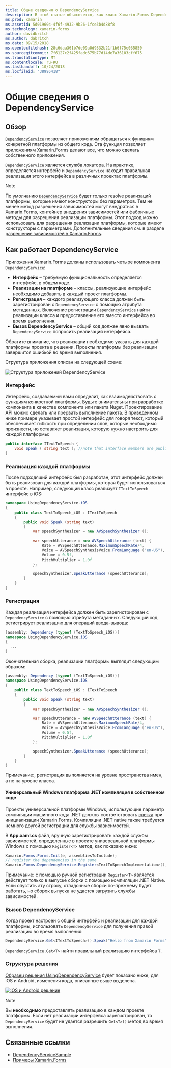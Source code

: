 ```yaml
---
title: Общие сведения о DependencyService
description: В этой статье объясняется, как класс Xamarin.Forms DependencyService работает для доступа к собственным возможностям платформы.
ms.prod: xamarin
ms.assetid: 5d019604-4f6f-4932-9b26-1fce3b4d88f8
ms.technology: xamarin-forms
author: davidbritch
ms.author: dabritch
ms.date: 09/15/2018
ms.openlocfilehash: 28c6daa361b7de09a0d9332b21f1b6f75e035850
ms.sourcegitcommit: 7f6127c2f425fadc675b77d14de7a36103cff675
ms.translationtype: MT
ms.contentlocale: ru-RU
ms.lasthandoff: 10/24/2018
ms.locfileid: "38995418"
---
```

# <a name="introduction-to-dependencyservice"></a>Общие сведения о DependencyService

## <a name="overview"></a>Обзор

[`DependencyService`](xref:Xamarin.Forms.DependencyService) позволяет приложениям обращаться к функциям конкретной платформы из общего кода. Эта функция позволяет приложениям Xamarin.Forms делают все, что можно сделать собственного приложения.

`DependencyService` является служба локатора. На практике, определяется интерфейс и `DependencyService` находит правильная реализация этого интерфейса в различных проектах платформы.

> [!NOTE]
> По умолчанию [ `DependencyService` ](xref:Xamarin.Forms.DependencyService) будет только resolve реализаций платформы, которые имеют конструкторы без параметров. Тем не менее метод разрешения зависимостей могут внедряться в Xamarin.Forms, контейнер внедрения зависимостей или фабричные методы для разрешения реализации платформы. Этот подход можно использовать для разрешения реализации платформы, которые имеют конструкторы с параметрами. Дополнительные сведения см. в разделе [разрешение зависимостей в Xamarin.Forms](~/xamarin-forms/internals/dependency-resolution.md).

## <a name="how-dependencyservice-works"></a>Как работает DependencyService

Приложения Xamarin.Forms должны использовать четыре компонента `DependencyService`:

- **Интерфейс** &ndash; требуемую функциональность определяется интерфейс, в общем коде.
- **Реализации на платформе** &ndash; классы, реализующие интерфейс необходимо добавить в каждый проект платформы.
- **Регистрация** &ndash; каждого реализующего класса должен быть зарегистрирован с `DependencyService` с помощью атрибута метаданных. Включение регистрации `DependencyService` найти реализации класса и предоставление его вместо интерфейса во время выполнения.
- **Вызов DependencyService** &ndash; общий код должен явно вызвать `DependencyService` попросить реализаций интерфейса.

Обратите внимание, что реализации необходимо указать для каждой платформы проекта в решении. Проекты платформы без реализации завершится ошибкой во время выполнения.

Структура приложения описан на следующей схеме:

![](introduction-images/overview-diagram.png "Структура приложений DependencyService")

### <a name="interface"></a>Интерфейс

Интерфейс, создаваемый вами определит, как взаимодействовать с функциям конкретной платформы. Будьте внимательны при разработке компонента в качестве компонента или пакета Nuget. Проектирование API можно сделать или прервать выполнение пакета. В приведенном ниже примере указывает простой интерфейс для говоря текст, который обеспечивает гибкость при определении слов, которые необходимо произнести, но оставляет реализация, которую нужно настроить для каждой платформы:

```csharp
public interface ITextToSpeech {
    void Speak ( string text ); //note that interface members are public by default
}
```

### <a name="implementation-per-platform"></a>Реализация каждой платформы

После подходящий интерфейс был разработан, этот интерфейс должен быть реализован для каждой платформы, которая будет использоваться в проекте. Например, следующий класс реализует `ITextToSpeech` интерфейс в iOS:

```csharp
namespace UsingDependencyService.iOS
{
    public class TextToSpeech_iOS : ITextToSpeech
    {
        public void Speak (string text)
        {
            var speechSynthesizer = new AVSpeechSynthesizer ();

            var speechUtterance = new AVSpeechUtterance (text) {
                Rate = AVSpeechUtterance.MaximumSpeechRate/4,
                Voice = AVSpeechSynthesisVoice.FromLanguage ("en-US"),
                Volume = 0.5f,
                PitchMultiplier = 1.0f
            };

            speechSynthesizer.SpeakUtterance (speechUtterance);
        }
    }
}
```

### <a name="registration"></a>Регистрация

Каждая реализация интерфейса должен быть зарегистрирован с `DependencyService` с помощью атрибута метаданных. Следующий код регистрирует реализацию для операций ввода-вывода:

```csharp
[assembly: Dependency (typeof (TextToSpeech_iOS))]
namespace UsingDependencyService.iOS
{
  ...
}
```

Окончательная сборка, реализации платформы выглядит следующим образом:

```csharp
[assembly: Dependency (typeof (TextToSpeech_iOS))]
namespace UsingDependencyService.iOS
{
    public class TextToSpeech_iOS : ITextToSpeech
    {
        public void Speak (string text)
        {
            var speechSynthesizer = new AVSpeechSynthesizer ();

            var speechUtterance = new AVSpeechUtterance (text) {
                Rate = AVSpeechUtterance.MaximumSpeechRate/4,
                Voice = AVSpeechSynthesisVoice.FromLanguage ("en-US"),
                Volume = 0.5f,
                PitchMultiplier = 1.0f
            };

            speechSynthesizer.SpeakUtterance (speechUtterance);
        }
    }
}
```

Примечание:, регистрация выполняется на уровне пространства имен, а не на уровне класса.

#### <a name="universal-windows-platform-net-native-compilation"></a>Универсальный Windows платформа .NET компиляция в собственном коде

Проекты универсальной платформы Windows, использующие параметр компиляции машинного кода .NET должны соответствовать [слегка](~/xamarin-forms/platform/windows/installation/index.md#target-invocation-exception) при инициализации Xamarin.Forms. Компиляции .NET native также требуется немного другой регистрации для службы зависимостей.

В **App.xaml.cs** файл, вручную зарегистрировать каждой службы зависимостей, определенные в проекте универсальной платформы Windows с помощью `Register<T>` метод, как показано ниже:

```csharp
Xamarin.Forms.Forms.Init(e, assembliesToInclude);
// register the dependencies in the same
Xamarin.Forms.DependencyService.Register<TextToSpeechImplementation>();
```

Примечание: с помощью ручной регистрации `Register<T>` является действует только в выпуске сборки с помощью компиляции .NET Native. Если опустить эту строку, отладочные сборки по-прежнему будет работать, но сборок выпуска не удастся загрузить службы зависимостей.

### <a name="call-to-dependencyservice"></a>Вызов DependencyService

Когда проект настроен с общий интерфейс и реализации для каждой платформы, использовать `DependencyService` для получения правой реализацию во время выполнения:

```csharp
DependencyService.Get<ITextToSpeech>().Speak("Hello from Xamarin Forms");
```

`DependencyService.Get<T>` найти правильный реализацию интерфейса `T`.

### <a name="solution-structure"></a>Структура решения

[Образец решения UsingDependencyService](https://developer.xamarin.com/samples/UsingDependencyService/) будет показано ниже, для iOS и Android, изменения кода, описанные выше выделена.

 [![iOS и Android решение](introduction-images/solution-sml.png "структура решения образца DependencyService")](introduction-images/solution.png#lightbox "DependencyService образец решения структуры")

> [!NOTE]
> Вы **необходимо** предоставлять реализацию в каждом проекте платформы. Если нет реализации интерфейса зарегистрирован, то `DependencyService` будет не удается разрешить `Get<T>()` метод во время выполнения.

## <a name="related-links"></a>Связанные ссылки

- [DependencyServiceSample](https://developer.xamarin.com/samples/xamarin-forms/UsingDependencyService/)
- [Примеры Xamarin.Forms](https://developer.xamarin.com/samples/xamarin-forms/all/)

